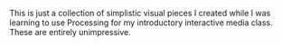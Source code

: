 This is just a collection of simplistic visual pieces I created while I was learning to use Processing for my introductory interactive media class. These are entirely unimpressive. 


